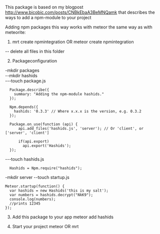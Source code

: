 This package is based on my blogpost http://www.bicobic.com/posts/CNBkEbaA3BeMNQamk
that describes the ways to add a npm-module to your project

Adding npm packages this way works with meteor the same way as with meteorite:

1. mrt create npmintegration OR meteor create npmintegration  

  -- delete all files in this folder

2. Packageconfiguration 

  -mkdir packages  
  --mkdir hashids  
  ---touch package.js
      
      Package.describe({
        summary: "Adding the npm-module hashids."
      });
      
      Npm.depends({
        hashids: '0.3.3' // Where x.x.x is the version, e.g. 0.3.2
      });
      
      Package.on_use(function (api) {
          api.add_files('hashids.js', 'server'); // Or 'client', or ['server', 'client']
        
          if(api.export)
            api.export('Hashids');  
      });   

  ---touch hashids.js
  
      Hashids = Npm.require("hashids");  

  -mkdir server
  --touch startup.js
   
    Meteor.startup(function() {
      var hashids = new Hashids('this is my salt');
      var numbers = hashids.decrypt("NkK9");
      console.log(numbers);
      //prints 12345
    });  

3. Add this package to your app
  meteor add hashids
  
4. Start your project
  meteor OR mrt

